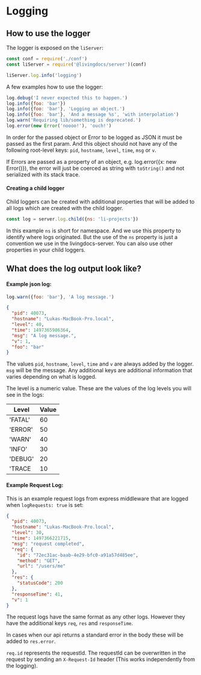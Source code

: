 # Logging

## How to use the logger

The logger is exposed on the `liServer`:
```js
const conf = require('./conf')
const liServer = require('@livingdocs/server')(conf)

liServer.log.info('logging')
```

A few examples how to use the logger:
```js
log.debug('I never expected this to happen.')
log.info({foo: 'bar'})
log.info({foo: 'bar'}, 'Logging an object.')
log.info({foo: 'bar'}, 'And a message %s', 'with interpolation')
log.warn('Requiring lib/something is deprecated.')
log.error(new Error('noooo!'), 'ouch!')
```

In order for the passed object or Error to be logged as JSON it must be
passed as the first param. And this object should not have any of the following
root-level keys: `pid`, `hostname`, `level`, `time`, `msg` or `v`.

If Errors are passed as a property of an object, e.g. log.error({x: new Error()}),
the error will just be coerced as string with `toString()` and not serialized
with its stack trace.


#### Creating a child logger

Child loggers can be created with additional properties that will be added to
all logs which are created with the child logger.

```js
const log = server.log.child({ns: 'li-projects'})
```

In this example `ns` is short for namespace. And we use this property to identify
where logs originated. But the use of the `ns` property is just a convention we
use in the livingdocs-server. You can also use other properties in your child
loggers.


## What does the log output look like?

#### Example json log:

```js
log.warn({foo: 'bar'}, 'A log message.')
```

```json
{
  "pid": 40073,
  "hostname": "Lukas-MacBook-Pro.local",
  "level": 40,
  "time": 1497365986364,
  "msg": "A log message.",
  "v": 1,
  "foo": "bar"
}
```

The values `pid`, `hostname`, `level`, `time` and `v` are always added by the logger.
`msg` will be the message. Any additional keys are additional information that varies
depending on what is logged.

The level is a numeric value.
These are the values of the log levels you will see in the logs:

Level   | Value  
--------|-------
'FATAL' | 60
'ERROR' | 50
'WARN'  | 40
'INFO'  | 30
'DEBUG' | 20
'TRACE  | 10


#### Example Request Log:

This is an example request logs from express middleware that are logged when
`logRequests: true` is set:

```json
{
  "pid": 40073,
  "hostname": "Lukas-MacBook-Pro.local",
  "level": 30,
  "time": 1497366221715,
  "msg": "request completed",
  "req": {
    "id": "72ec31ac-baab-4e29-bfc0-a91a57d485ee",
    "method": "GET",
    "url": "/users/me"
  },
  "res": {
    "statusCode": 200
  },
  "responseTime": 41,
  "v": 1
}
```

The request logs have the same format as any other logs.
However they have the additional keys `req`, `res` and `responseTime`.

In cases when our api returns a standard error in the body these will be
added to `res.error`.

`req.id` represents the requestId. The requestId can be overwritten in the request by
sending an `X-Request-Id` header (This works independently from the logging).
